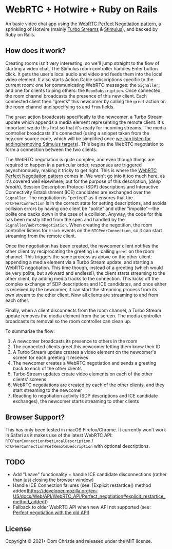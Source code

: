 # WebRTC + Hotwire + Ruby on Rails
An basic video chat app using the [WebRTC Perfect Negotiation pattern](https://w3c.github.io/webrtc-pc/#perfect-negotiation-example), a sprinkling of Hotwire (mainly [Turbo Streams](https://turbo.hotwire.dev/reference/streams) & [Stimulus](https://stimulus.hotwire.dev/)), and backed by Ruby on Rails.

## How does it work?
Creating rooms isn't very interesting, so we'll jump straight to the flow of starting a video chat. The Stimulus room controller handles Enter button click. It gets the user's local audio and video and feeds them into the local video element. It also starts Action Cable subscriptions specific to the current room: one for communicating WebRTC messages: the `Signaller`; and one for clients to ping others: the `RoomSubscription`. Once connected, the room channel broadcasts the presence of this new client. Each connected client then "greets" this newcomer by calling the `greet` action on the room channel and specifying `to` and `from` fields.

The `greet` action broadcasts specifically to the newcomer, a Turbo Stream update which appends a media element representing the remote client. It's important we do this first so that it's ready for incoming streams. The media controller broadcasts it's connected (using a snippet taken from the hey.com source code, which will be simplified once [we can listen for adding/removing Stimulus targets](https://github.com/hotwired/stimulus/pull/367)). This begins the WebRTC negotiation to form a connection between the two clients.

The WebRTC negotiation is quite complex, and even though things are required to happen in a particular order, responses are triggered asynchronously, making it tricky to get right. This is where the [WebRTC Perfect Negotiation pattern](https://w3c.github.io/webrtc-pc/#perfect-negotiation-example) comes in. We won't go into it too much here, as it's covered well elsewhere; but for the purpose of this description, (_deep breath_), Session Description Protocol (SDP) descriptions and Interactive Connectivity Establishment (ICE) candidates are exchanged over the `Signaller`. The negotiation is "perfect" as it ensures that the `RTCPeerConnection` is in the correct state for setting descriptions, and avoids collision errors by having one client be "polite" and other "impolite"—the polite one backs down in the case of a collision. Anyway, the code for this has been mostly lifted from the spec and handled by the `Signaller`/`WebrtcNegotiation`. When creating the negotition, the room controller listens for `track` events on the `RTCPeerConnection`, so it can start streaming from the remote client.

Once the negotiation has been created, the newcomer client notifies the other client by reciprocating the greeting i.e. calling `greet` on the room channel. This triggers the same process as above on the other client: appending a media element via a Turbo Stream update, and starting a WebRTC negotiation. This time though, instead of a greeting (which would be very polite, but awkward and endless!), the client starts streaming to the other client, by adding media tracks to the connection. This kicks off the complex exchange of SDP descriptions and ICE candidates, and once either is received by the newcomer, it can start the streaming process from its own stream to the other client. Now all clients are streaming to and from each other.

Finally, when a client disconnects from the room channel, a Turbo Stream update removes the media element from the screen. The media controller broadcasts its removal so the room controller can clean up.

To summarise the flow:

1. A newcomer broadcasts its presence to others in the room
2. The connected clients greet this newcomer letting them know their ID
3. A Turbo Stream update creates a video element on the newcomer's screen for each greeting it receives
4. The newcomer creates a WebRTC negotiation and sends a greeting back to each of the other clients
5. Turbo Stream updates create video elements on each of the other clients' screens
6. WebRTC negotiations are created by each of the other clients, and they start streaming to the newcomer
7. Reacting to negotiation activity (SDP descriptions and ICE candidate exchanges), the newcomer starts streaming to other clients

## Browser Support?
This has only been tested in macOS Firefox/Chrome. It currently won't work in Safari as it makes use of the latest WebRTC API: `RTCPeerConnection#setLocalDescription` / `RTCPeerConnection#setRemoteDescription` with optional descriptions.

## TODO
- Add "Leave" functionality + handle ICE candidate disconnections (rather than just closing the browser window)
- Handle ICE Connection failures (see: [Explicit restartIce() method added]https://developer.mozilla.org/en-US/docs/Web/API/WebRTC_API/Perfect_negotiation#explicit_restartice_method_added))
- Fallback to older WebRTC API when new API not supported (see: [Perfect negotiation with the old API](https://developer.mozilla.org/en-US/docs/Web/API/WebRTC_API/Perfect_negotiation#Perfect_negotiation_with_the_old_API))

## License
Copyright © 2021+ Dom Christie and released under the MIT license.

